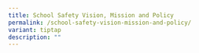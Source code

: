 ```yaml
---
title: School Safety Vision, Mission and Policy
permalink: /school-safety-vision-mission-and-policy/
variant: tiptap
description: ""
---
```

